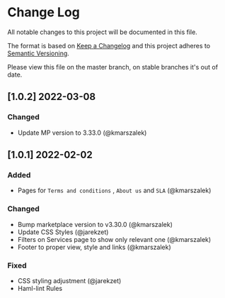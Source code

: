 # Change Log
All notable changes to this project will be documented in this file.

The format is based on [Keep a Changelog](http://keepachangelog.com/)
and this project adheres to [Semantic Versioning](http://semver.org/).

Please view this file on the master branch, on stable branches it's out of date.

## [1.0.2] 2022-03-08

### Changed
- Update MP version to 3.33.0 (@kmarszalek)

## [1.0.1] 2022-02-02

### Added
- Pages for `Terms and conditions` , `About us` and `SLA` (@kmarszalek)

### Changed
- Bump marketplace version to v3.30.0 (@kmarszalek)
- Update CSS Styles (@jarekzet)
- Filters on Services page to show only relevant one (@kmarszalek)
- Footer to proper view, style and links (@kmarszalek)

### Fixed
- CSS styling adjustment (@jarekzet)
- Haml-lint Rules
